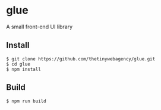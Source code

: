 # glue
A small front-end UI library

## Install
```
$ git clone https://github.com/thetinywebagency/glue.git
$ cd glue
$ npm install
```

## Build
```
$ npm run build
```
